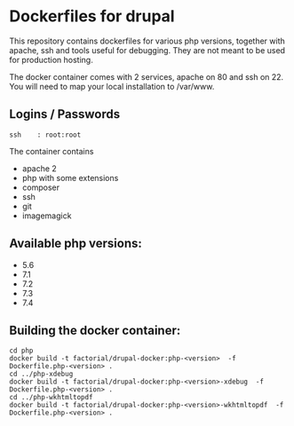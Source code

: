 # Dockerfiles for drupal

This repository contains dockerfiles for various php versions, together with apache, ssh and tools useful for debugging. They are not meant to be used for production hosting.

The docker container comes with 2 services, apache on 80 and ssh on 22. You will need to map your local installation to /var/www.

## Logins / Passwords

    ssh    : root:root

The container contains

  * apache 2
  * php with some extensions
  * composer
  * ssh
  * git
  * imagemagick
  
## Available php versions:

  * 5.6
  * 7.1
  * 7.2
  * 7.3
  * 7.4

## Building the docker container:

```
cd php
docker build -t factorial/drupal-docker:php-<version>  -f Dockerfile.php-<version> .
cd ../php-xdebug
docker build -t factorial/drupal-docker:php-<version>-xdebug  -f Dockerfile.php-<version> .
cd ../php-wkhtmltopdf
docker build -t factorial/drupal-docker:php-<version>-wkhtmltopdf  -f Dockerfile.php-<version> .

```



